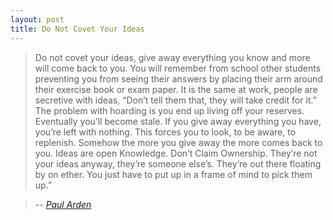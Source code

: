 ```yaml
---
layout: post
title: Do Not Covet Your Ideas
---
```


>Do not covet your ideas, give away everything you know and more will come back to you.
You will remember from school other students preventing you from seeing their answers by placing their arm around their exercise book or exam paper.
It is the same at work, people are secretive with ideas, &#8220;Don&#8217;t tell them that, they will take credit for it.&#8221;
The problem with hoarding is you end up living off your reserves. Eventually you&#8217;ll become stale.
If you give away everything you have, you&#8217;re left with nothing. This forces you to look, to be aware, to replenish.
Somehow the more you give away the more comes back to you.
Ideas are open Knowledge. Don&#8217;t Claim Ownership.
They&#8217;re not your ideas anyway, they&#8217;re someone else&#8217;s. They&#8217;re out there floating by on ether.
You just have to put up in a frame of mind to pick them up.&#8221;

> -- <cite>[Paul Arden][1]</cite>

[1]: http://en.wikipedia.org/wiki/Paul_Arden
